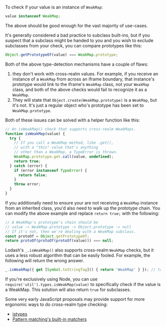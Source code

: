 To check if your value is an instance of `WeakMap`:

```javascript
value instanceof WeakMap;
```

The above should be good enough for the vast majority of use-cases.

It's generally considered a bad practice to subclass built-ins, but if you suspect that a subclass might be handed to you and you wish to exclude subclasses from your check, you can compare prototypes like this:

```javascript
Object.getPrototypeOf(value) === WeakMap.prototype;
```

Both of the above type-detection mechanisms have a couple of flaws:
1. they don't work with cross-realm values. For example, if you receive an instance of a `WeakMap` from across an iframe boundary, that instance's prototype would link to the iframe's `WeakMap` class, not your `WeakMap` class, and both of the above checks would fail to recognize it as a `WeakMap`.
2. They will state that `Object.create(WeakMap.prototype)` is a `WeakMap`, but it's not. It's just a regular object who's prototype has been set to `WeakMap.prototype`.

Both of these issues can be solved with a helper function like this:

```javascript
// An isWeakMap() check that supports cross-realm WeakMaps.
function isWeakMap(value) {
  try {
    // If you call a WeakMap method, like .get(),
    // with a "this" value that's anything
    // other than a WeakMap, a TypeError is thrown.
    WeakMap.prototype.get.call(value, undefined);
    return true;
  } catch (error) {
    if (error instanceof TypeError) {
      return false;
    }
    throw error;
  }
}
```

If you additionally need to ensure your are not receiving a `WeakMap` instance from an inherited class, you'd also need to walk up the prototype chain. You can modify the above example and replace `return true;` with the following:

```javascript
// A WeakMap's prototype's chain should be
// value -> WeakMap.prototype -> Object.prototype -> null
// If it's not, then we're dealing with a WeakMap subclass.
const protoOf = Object.getPrototypeOf;
return protoOf(protoOf(protoOf(value))) === null;
```

Lodash's `_.isWeakMap()` also supports cross-realm `WeakMap` checks, but it uses a less robust algorithm that can be easily fooled. For example, the following will return the wrong answer.

```javascript
_.isWeakMap({ get [Symbol.toStringTag]() { return 'WeakMap' } }); // true
```

If you're exclusively using Node, you can use `require('util').types.isWeakMap(value)` to specifically check if the value is a WeakMap. This solution will also return `true` for subclasses.

Some very early JavaScript proposals may provide support for more ergonomic ways to do cross-realm type checking:
* [istypes](https://github.com/jasnell/proposal-istypes)
* [Pattern matching's built-in matchers](https://github.com/tc39/proposal-pattern-matching#built-in-custom-matchers-1)
